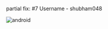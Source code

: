 partial fix: #7
Username - shubham048

![android](https://user-images.githubusercontent.com/54982329/68114482-1bacfe00-ff1c-11e9-82f8-9e1895504f48.png)
